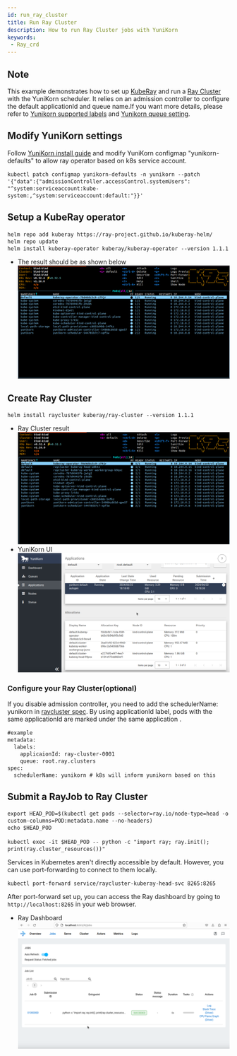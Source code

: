 ```yaml
---
id: run_ray_cluster
title: Run Ray Cluster
description: How to run Ray Cluster jobs with YuniKorn
keywords:
 - Ray_crd
---
```


<!--
Licensed to the Apache Software Foundation (ASF) under one
or more contributor license agreements.  See the NOTICE file
distributed with this work for additional information
regarding copyright ownership.  The ASF licenses this file
to you under the Apache License, Version 2.0 (the
"License"); you may not use this file except in compliance
with the License.  You may obtain a copy of the License at

  http://www.apache.org/licenses/LICENSE-2.0

Unless required by applicable law or agreed to in writing,
software distributed under the License is distributed on an
"AS IS" BASIS, WITHOUT WARRANTIES OR CONDITIONS OF ANY
KIND, either express or implied.  See the License for the
specific language governing permissions and limitations
under the License.
-->

## Note
This example demonstrates how to set up [KubeRay](https://docs.ray.io/en/master/cluster/kubernetes/getting-started.html) and run a [Ray Cluster](https://docs.ray.io/en/master/cluster/kubernetes/getting-started/raycluster-quick-start.html) with the YuniKorn scheduler. It relies on an admission controller to configure the default applicationId and queue name.If you want more details, please refer to [Yunikorn supported labels](https://yunikorn.apache.org/docs/user_guide/labels_and_annotations_in_yunikorn) and [Yunikorn queue setting](https://yunikorn.apache.org/docs/user_guide/queue_config).

## Modify YuniKorn settings
Follow [YuniKorn install guide](https://yunikorn.apache.org/docs/) and modify YuniKorn configmap "yunikorn-defaults" to allow ray operator based on k8s service account.
```
kubectl patch configmap yunikorn-defaults -n yunikorn --patch '{"data":{"admissionController.accessControl.systemUsers": "^system:serviceaccount:kube-system:,^system:serviceaccount:default:"}}' 
```

## Setup a KubeRay operator
```
helm repo add kuberay https://ray-project.github.io/kuberay-helm/
helm repo update
helm install kuberay-operator kuberay/kuberay-operator --version 1.1.1
```
- The result should be as shown below
![ray_cluster_operator](../../assets/ray_cluster_operator.png)

## Create Ray Cluster 
```
helm install raycluster kuberay/ray-cluster --version 1.1.1
```
- Ray Cluster result
  ![ray_cluster_cluster](../../assets/ray_cluster_cluster.png)
- YuniKorn UI
  ![ray_cluster_on_ui](../../assets/ray_cluster_on_ui.png)
  
### Configure your Ray Cluster(optional)
If you disable admission controller, you need to add the schedulerName: yunikorn in [raycluster spec](https://github.com/ray-project/kuberay/blob/master/helm-chart/ray-cluster/templates/raycluster-cluster.yaml#L40). By using applicationId label, pods with the same applicationId are marked under the same application .
```
#example
metadata:
  labels:
    applicaionId: ray-cluster-0001
    queue: root.ray.clusters
spec:
  schedulerName: yunikorn # k8s will inform yunikorn based on this
```

## Submit a RayJob to Ray Cluster
```
export HEAD_POD=$(kubectl get pods --selector=ray.io/node-type=head -o custom-columns=POD:metadata.name --no-headers)
echo $HEAD_POD

kubectl exec -it $HEAD_POD -- python -c "import ray; ray.init(); print(ray.cluster_resources())"
```

Services in Kubernetes aren't directly accessible by default. However, you can use port-forwarding to connect to them locally.
```
kubectl port-forward service/raycluster-kuberay-head-svc 8265:8265
```
After port-forward set up, you can access the Ray dashboard by going to `http://localhost:8265` in your web browser.

- Ray Dashboard
  ![ray_cluster_ray_dashborad](../../assets/ray_cluster_ray_dashborad.png)

